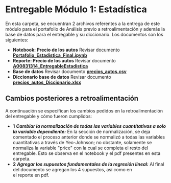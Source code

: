 # Entregable Módulo 1: Estadística
En esta carpeta, se encuentran 2 archivos referentes a la entrega de este módulo para el portafolio de Análisis previo a retroalimentación y además la base de datos para el entregable y su diccionario. Los documentos son los siguientes: 

 * **Notebook: Precio de los autos** Revisar documento [**Portafolio_Estadistica_Final.ipynb**](https://github.com/sofireyesm1/Portafolio_Implementacion/blob/main/final/M1_Statistics/Portafolio_Estadistica_Final.ipynb)
 * **Reporte: Precio de los autos** Revisar documento [**A00831314_EntregableEstadistica**](https://github.com/sofireyesm1/Portafolio_Implementacion/blob/main/final/M1_Statistics/A00831314_EntregableEstadistica.pdf)
 * **Base de datos** Revisar documento [**precios_autos.csv**](https://github.com/sofireyesm1/Portafolio_Implementacion/blob/main/final/M1_Statistics/precios_autos.csv)
 * **Diccionario base de datos** Revisar documento [**precios_autos_Diccionario.xlsx**](https://github.com/sofireyesm1/Portafolio_Implementacion/blob/main/final/M1_Statistics/precios_autos_Diccionario.xlsx)

## Cambios posteriores a retroalimentación
A continuación se especifican los cambios pedidos en la retroalimentación del entregable y cómo fueron cumplidos: 

* **1** **_Cambiar la normalización de todas las variables cuantitativas a solo la variable dependiente:_** En la sección de normalización, se deja comentado el proceso anterior donde se normalizó a todas las variables cuantitativas a través de Yeo-Johnson; no obstante, solamente se normaliza la variable "price" con la cual se completa el resto del entregable. Esto se observa en el notebook y el pdf presentes en esta carpeta.
* **2** **_Agregar los supuestos fundamentales de la regresión lineal:_** Al final del documento se agregan los 4 supuestos, así como en el reporte en pdf.


